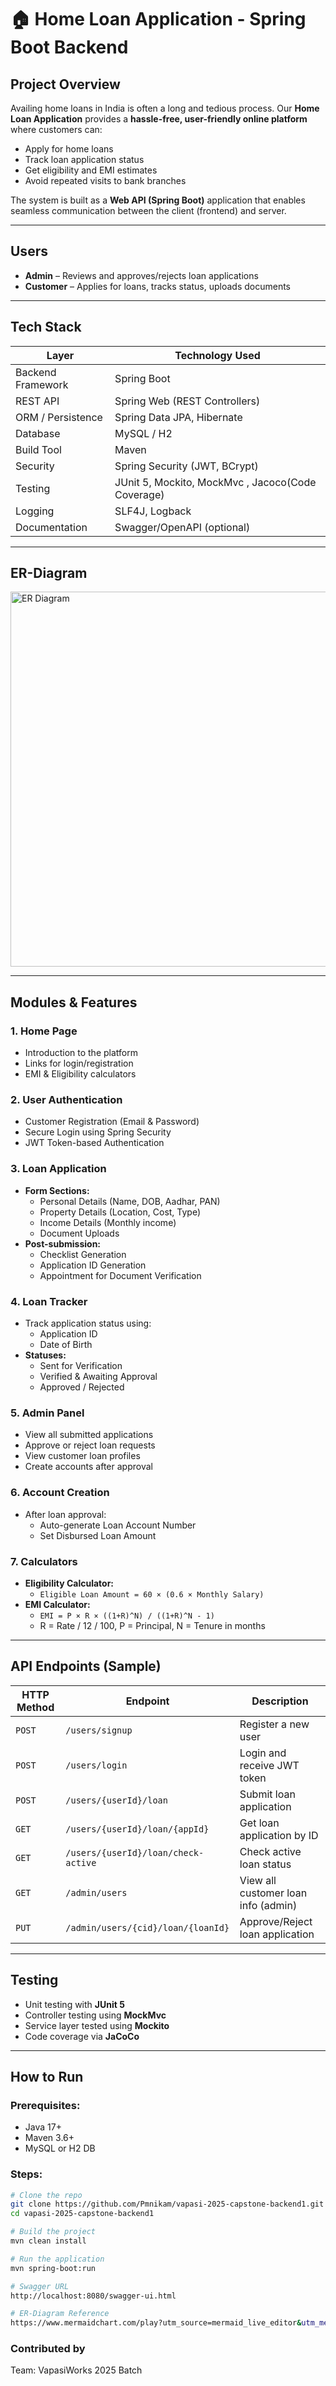 # 🏠 Home Loan Application - Spring Boot Backend

##  Project Overview

Availing home loans in India is often a long and tedious process. Our **Home Loan Application** provides a **hassle-free, user-friendly online platform** where customers can:

- Apply for home loans
- Track loan application status
- Get eligibility and EMI estimates
- Avoid repeated visits to bank branches

The system is built as a **Web API (Spring Boot)** application that enables seamless communication between the client (frontend) and server.

---

##  Users

- **Admin** – Reviews and approves/rejects loan applications
- **Customer** – Applies for loans, tracks status, uploads documents

---

##  Tech Stack

| Layer               | Technology Used                                   |
|--------------------|---------------------------------------------------|
| Backend Framework  | Spring Boot                                       |
| REST API           | Spring Web (REST Controllers)                     |
| ORM / Persistence  | Spring Data JPA, Hibernate                        |
| Database           | MySQL / H2                                        |
| Build Tool         | Maven                                             |
| Security           | Spring Security (JWT, BCrypt)                     |
| Testing            | JUnit 5, Mockito, MockMvc , Jacoco(Code Coverage) |
| Logging            | SLF4J, Logback                                    |
| Documentation      | Swagger/OpenAPI (optional)                        |

---

##  ER-Diagram
<img src="er-diagram.svg" alt="ER Diagram" width="600"/>

---

##  Modules & Features

### 1. **Home Page**
- Introduction to the platform
- Links for login/registration
- EMI & Eligibility calculators

### 2. **User Authentication**
- Customer Registration (Email & Password)
- Secure Login using Spring Security
- JWT Token-based Authentication

### 3. **Loan Application**
- **Form Sections:**
    - Personal Details (Name, DOB, Aadhar, PAN)
    - Property Details (Location, Cost, Type)
    - Income Details (Monthly income)
    - Document Uploads
- **Post-submission:**
    - Checklist Generation
    - Application ID Generation
    - Appointment for Document Verification

### 4. **Loan Tracker**
- Track application status using:
    - Application ID
    - Date of Birth
- **Statuses:**
    - Sent for Verification
    - Verified & Awaiting Approval
    - Approved / Rejected

### 5. **Admin Panel**
- View all submitted applications
- Approve or reject loan requests
- View customer loan profiles
- Create accounts after approval

### 6. **Account Creation**
- After loan approval:
    - Auto-generate Loan Account Number
    - Set Disbursed Loan Amount

### 7. **Calculators**
- **Eligibility Calculator:**
    - `Eligible Loan Amount = 60 × (0.6 × Monthly Salary)`
- **EMI Calculator:**
    - `EMI = P × R × ((1+R)^N) / ((1+R)^N - 1)`
    - R = Rate / 12 / 100, P = Principal, N = Tenure in months

---

##  API Endpoints (Sample)

| HTTP Method | Endpoint                             | Description                          |
|-------------|--------------------------------------|--------------------------------------|
| `POST`      | `/users/signup`                      | Register a new user                  |
| `POST`      | `/users/login`                       | Login and receive JWT token          |
| `POST`      | `/users/{userId}/loan`               | Submit loan application              |
| `GET`       | `/users/{userId}/loan/{appId}`       | Get loan application by ID           |
| `GET`       | `/users/{userId}/loan/check-active`  | Check active loan status             |
| `GET`       | `/admin/users`                       | View all customer loan info (admin)  |
| `PUT`       | `/admin/users/{cid}/loan/{loanId}`   | Approve/Reject loan application      |

---

##  Testing

- Unit testing with **JUnit 5**
- Controller testing using **MockMvc**
- Service layer tested using **Mockito**
- Code coverage via **JaCoCo**

---

##  How to Run

### Prerequisites:
- Java 17+
- Maven 3.6+
- MySQL or H2 DB

### Steps:

```bash
# Clone the repo
git clone https://github.com/Pmnikam/vapasi-2025-capstone-backend1.git
cd vapasi-2025-capstone-backend1

# Build the project
mvn clean install

# Run the application
mvn spring-boot:run

# Swagger URL
http://localhost:8080/swagger-ui.html

# ER-Diagram Reference
https://www.mermaidchart.com/play?utm_source=mermaid_live_editor&utm_medium=toggle#pako:eNqNktFugjAUhl-l4d4X8K4Dl5gxISB3S8yRNtoEziFt0Szgu69MptOyae_4fs45_3_aLihJyGAeSB0p2GmoP5C5U-SLbMPDMClWa9b3s1nfs7DI18m742mWvC7jBZuzPZjz_5421FDH4oSvNjxN42XI18tk5WqgaSoln6ob588ZHdEVTFjrzmw4MeGOKcHStyvLrVaOItTSg7IGVXm0AWOOpIUnaKp-9Xgh9wnIlOGlVYdROf149GI98BlTCVUEVjJBW280CKGlMR4vlf30oLGujR9L4XDRPt8TTlDAu0DePT4IFFG7rSSrCJDX1KL1ZgxS2uqGjJzM0Jqp9Xw_nhKsIowuOe9cPvc0_nE4SgqtdHu32c1Cr16cS22jP0SJ4lYam8paXUwHpy_DHQfK

```

###  Contributed by

Team: VapasiWorks 2025 Batch

